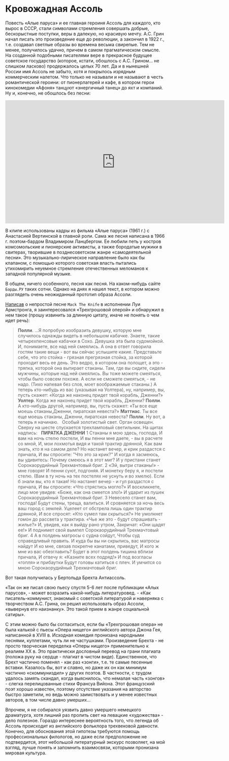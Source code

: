 # Кровожадная Ассоль

Повесть «Алые паруса» и ее главная героиня Ассоль для каждого, кто вырос в СССР, стали символами стремления совершать добрые, бескорыстные поступки, веры в далекую, но красивую мечту. А.С. Грин начал писать это произведение еще до революции, а закончил в 1922 г., т.е. создавал светлые образы во времена весьма свирепые. Тем не менее, получилось удачно, причем в самом прагматическом смысле. На созданной подобными писателями вере в прекрасное будущее советское государство (которое, кстати, обошлось с А.С. Грином… не слишком ласково) продержалось целых 70 лет. Да и в нынешней России имя Ассоль не забыто, хотя и покрылось изрядным коммерческим налетом. Что только не называли и не называют в честь романтической героини: от пионерлагерей и кафе, в котором герои кинокомедии «Афоня» танцуют «энергичный танец» до яхт и компаний. Ну и, конечно, не обошлось без песни:

<iframe width="690" height="388" src="https://www.youtube.com/embed/bqjQM8AiKik" title="Алые паруса" frameborder="0" allow="accelerometer; autoplay; clipboard-write; encrypted-media; gyroscope; picture-in-picture; web-share" allowfullscreen></iframe>

В клипе использованы кадры из фильма «Алые паруса» (1961 г.) с Анастасией Вертинской в главной роли.  Сама же песня написана в 1966 г. поэтом-бардом Владимиром Ланцбергом. Ее любили петь у костров комсомольские и пионерские активисты, а также бородатые мужики в свитерах, творившие в позднесоветском жанре «самодеятельной песни». Это музыкально-лирическое направление было как бы клапаном, с помощью которого советская власть пытались утихомирить неуемное стремление отечественных меломанов к западной популярной музыке. 

В общем, ничего особенного, песня как песня. На каком-нибудь сайте `Барды.РУ` таких сотни. Однако на днях я нашел текст, в котором можно разглядеть очень неожиданный прототип образа Ассоли. 

[Написав](/articles/mack-the-knife) о непростой песне `Mack The Knife` в исполнении Луи Армстронга, я заинтересовался «Трехгрошовой оперой» и обнаружил в нем такое (прошу извинить за длинную цитату, иначе не понять о чем идет речь):

> **Полли**. …Я попробую изобразить девушку, которую мне случилось однажды 
видеть в небольшом кабачке. Знаете, такие четырехпенсовые кабачки в Сохо. 
Девушка эта была судомойкой. И, понимаете, все над ней смеялись. А она в
ответ говорила гостям такие вещи - вот вы сейчас услышите какие. Представьте 
себе, что это стойка - грязная прегрязная стойка, за которой проходит весь
ее день. Это ведро, в котором она полощет, а это - тряпка, которой она 
вытирает стаканы. Там, где вы сидите, сидели мужчины, которые над ней смеялись. 
Вы тоже можете смеяться, чтобы было совсем похоже. А если не сможете смеяться, - 
не надо. (Тихо напевая без слов, моет воображаемые стаканы.) А теперь 
кто-нибудь из вас (указывая на Уолтера), ну, например, вы, пусть скажет: 
«Когда же наконец придет твой корабль, Дженни?»
**Уолтер**. Когда же наконец придет твой корабль, Дженни?
**Полли**. А кто-нибудь другой, например, вы, пусть скажет: 
«Ты все еще моешь стаканы,Дженни, пиратская невеста?»
**Маттиас**. Ты все еще моешь стаканы, Дженни, пиратская невеста?
**Полли**. Ну вот, а теперь я начинаю.
&nbsp;
Особый золотистый свет. Орган освещен. Сверху на шесте спускается
трехламповый светильник. На щитах надпись:
&nbsp;
**ПИРАТКА ДЖЕННИ**
1
Стаканы я мою здесь, господа,
И вам на ночь стелю постели,
И вы пенни мне даете, - вы в расчете со мной,
И, мои лохмотья видя и такой трактир дрянной,
Как вам знать, кто я на самом деле?
Но настанет вечер, и крик раздастся с причала,
И вы спросите: "Что это за крик?"
И когда я засмеюсь, вы удивитесь:
Почему смеюсь я в этот миг?
И у пристани станет
Сорокаорудийный
Трехмачтовый бриг.
2
«Эй, вытри стаканы!» - мне говорят
И пенни суют, подгоняя.
И монетку беру я, и постели стелю.
(Вам в ту ночь на тех постелях не уснуть и во
хмелю).
Если б знали вы, кто я такая!
Но настанет вечер - и гул раздастся с причала,
И вы спросите: «Что стрястись могло?»
И воскликнете, лицо мое увидев:
«Боже, как она смеется зло!»
И ударит из пушек
Сорокаорудийный
Трехмачтовый бриг.
3
Невесело станет вам, господа!
Будут стены, треща, валиться.
И сровняется за ночь весь ваш город с землей.
Уцелеет от обстрела лишь один трактир дрянной,
И все спросят: «Кто сумел там скрыться?»
Не умолкнет гомон до рассвета у трактира.
«Чье же это - будут спрашивать - жилье?»
И, увидев, как я выйду рано утром,
Закричат: «Они щадят ее!»
И поднимет свой вымпел
Сорокаорудийный
Трехмачтовый бриг.
4
А в полдень матросы с судна сойдут,
Чтобы суд справедливый править.
И куда бы вы ни скрылись, вас матросы найдут
И ко мне, связав покрепче канатами, приведут,
И кого ж мне из вас обезглавить?
Будет в этот полдень тишина вблизи причала,
И отвечу я: «Казните всех подряд!»
И под возгласы «гопля» и прибаутки
Будут головы катиться с плеч.
И умчится со мною
Сорокаорудийный
Трехмачтовый бриг.

Вот такая получилась у Бертольда Брехта Антиассоль. 

«Так он же писал свою пьесу спустя 5-6 лет после публикации «Алых парусов», - может возразить какой-нибудь литературовед. - «Как писатель-коммунист, знакомый с советской литературой и наверняка с творчеством А.С. Грина, он решил использовать образ Ассоли, «вывернув его наизнанку». Это такой прием в жанре социальной сатиры». 

С этим можно было бы согласиться, если бы «Трехгрошовая опера» не была калькой с пьесы  «Опера нищего» английского автора Джона Гея, написанной в XVIII в. Исходная комедия  пронизана народными песнями, куплетами, чуть ли не частушками. Произведение Брехта - не просто творческая переделка «Оперы нищего» применительно к реалиям XX в. Это практически дословный перевод на грани плагиата (положа руку на сердце - плагиат в чистом виде). Единственное, что Брехт частично поменял - как раз «зонги», т.е. те самые песенные вставки. Казалось бы, вот и славно, но даже их он как минимум частично «скоммуниздил» у других поэтов. В частности, с трудом удалось замять скандал, когда выяснилось, что немалая часть «зонгов» - слегка перелицованные стихи  Франсуа Вийона. Этот французский поэт хорошо известен, поэтому отсутствие указания на авторство быстро заметили, но ведь можно заимствовать и у менее известных авторов, в том числе давно умерших…

Впрочем, я не собирался уязвить давно умершего немецкого драматурга, хотя лишний раз пролить свет на левацкие «художества» - дело полезное. Гораздо интереснее вероятность того, что легенда об Ассоль происходит из английского фольклора трехвековой давности. Конечно, для обоснования этой гипотезы требуются помощь профессиональных филологов, но даже если предположение не подтвердится, этот небольшой  литературный экскурс позволяет, на мой взгляд, лучше понять и запомнить взаимосвязи, которыми пронизана мировая культура. 

